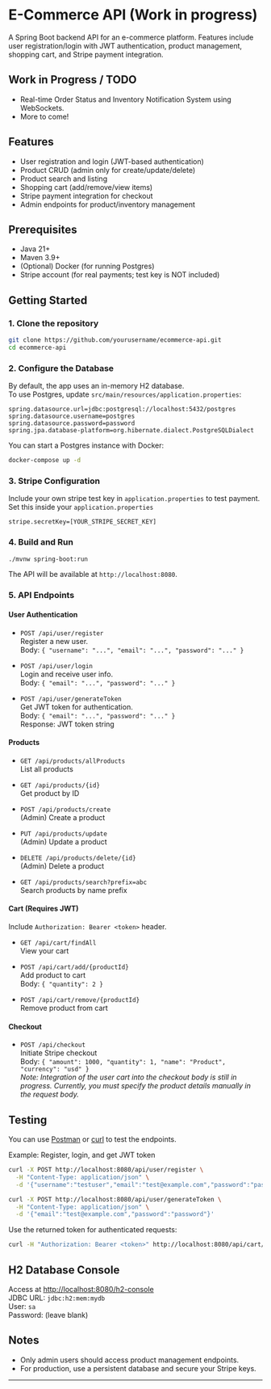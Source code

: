 # E-Commerce API (Work in progress)

A Spring Boot backend API for an e-commerce platform. Features include user registration/login with JWT authentication, product management, shopping cart, and Stripe payment integration.

## Work in Progress / TODO

- Real-time Order Status and Inventory Notification System using WebSockets.
- More to come! 

## Features

- User registration and login (JWT-based authentication)
- Product CRUD (admin only for create/update/delete)
- Product search and listing
- Shopping cart (add/remove/view items)
- Stripe payment integration for checkout
- Admin endpoints for product/inventory management

## Prerequisites

- Java 21+
- Maven 3.9+
- (Optional) Docker (for running Postgres)
- Stripe account (for real payments; test key is NOT included)

## Getting Started

### 1. Clone the repository

```bash
git clone https://github.com/yourusername/ecommerce-api.git
cd ecommerce-api
```

### 2. Configure the Database

By default, the app uses an in-memory H2 database.  
To use Postgres, update `src/main/resources/application.properties`:

```properties
spring.datasource.url=jdbc:postgresql://localhost:5432/postgres
spring.datasource.username=postgres
spring.datasource.password=password
spring.jpa.database-platform=org.hibernate.dialect.PostgreSQLDialect
```

You can start a Postgres instance with Docker:

```bash
docker-compose up -d
```

### 3. Stripe Configuration

Include your own stripe test key in `application.properties` to test payment.
Set this inside your `application.properties`
```
stripe.secretKey=[YOUR_STRIPE_SECRET_KEY] 
```
### 4. Build and Run

```bash
./mvnw spring-boot:run
```

The API will be available at `http://localhost:8080`.

### 5. API Endpoints

#### User Authentication

- `POST /api/user/register`  
  Register a new user.  
  Body: `{ "username": "...", "email": "...", "password": "..." }`

- `POST /api/user/login`  
  Login and receive user info.  
  Body: `{ "email": "...", "password": "..." }`

- `POST /api/user/generateToken`  
  Get JWT token for authentication.  
  Body: `{ "email": "...", "password": "..." }`  
  Response: JWT token string

#### Products

- `GET /api/products/allProducts`  
  List all products

- `GET /api/products/{id}`  
  Get product by ID

- `POST /api/products/create`  
  (Admin) Create a product

- `PUT /api/products/update`  
  (Admin) Update a product

- `DELETE /api/products/delete/{id}`  
  (Admin) Delete a product

- `GET /api/products/search?prefix=abc`  
  Search products by name prefix

#### Cart (Requires JWT)

Include `Authorization: Bearer <token>` header.

- `GET /api/cart/findAll`  
  View your cart

- `POST /api/cart/add/{productId}`  
  Add product to cart  
  Body: `{ "quantity": 2 }`

- `POST /api/cart/remove/{productId}`  
  Remove product from cart

#### Checkout

- `POST /api/checkout`  
  Initiate Stripe checkout  
  Body: `{ "amount": 1000, "quantity": 1, "name": "Product", "currency": "usd" }`  
  _Note: Integration of the user cart into the checkout body is still in progress. Currently, you must specify the product details manually in the request body._

## Testing

You can use [Postman](https://www.postman.com/) or [curl](https://curl.se/) to test the endpoints.

Example: Register, login, and get JWT token

```bash
curl -X POST http://localhost:8080/api/user/register \
  -H "Content-Type: application/json" \
  -d '{"username":"testuser","email":"test@example.com","password":"password"}'

curl -X POST http://localhost:8080/api/user/generateToken \
  -H "Content-Type: application/json" \
  -d '{"email":"test@example.com","password":"password"}'
```

Use the returned token for authenticated requests:

```bash
curl -H "Authorization: Bearer <token>" http://localhost:8080/api/cart/findAll
```

## H2 Database Console

Access at [http://localhost:8080/h2-console](http://localhost:8080/h2-console)  
JDBC URL: `jdbc:h2:mem:mydb`  
User: `sa`  
Password: (leave blank)

## Notes

- Only admin users should access product management endpoints.
- For production, use a persistent database and secure your Stripe keys.

---
